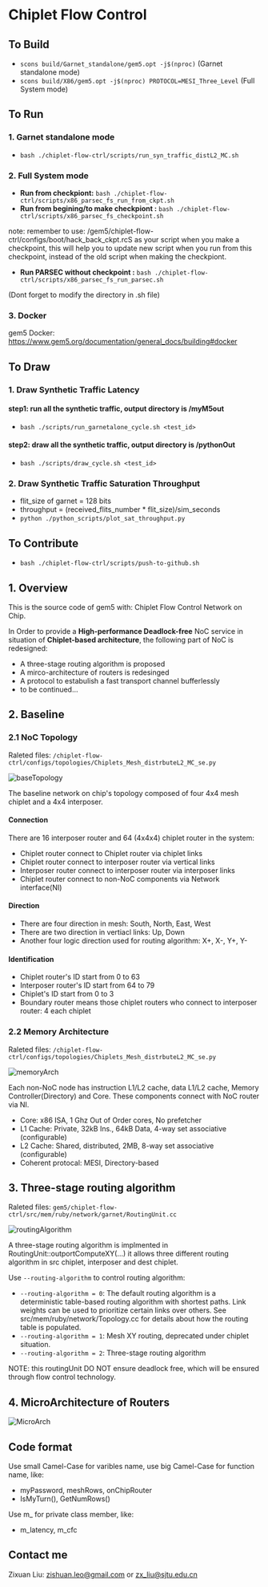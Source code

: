 # Chiplet Flow Control
## To Build
- `scons build/Garnet_standalone/gem5.opt -j$(nproc)` (Garnet standalone mode)
- `scons build/X86/gem5.opt -j$(nproc) PROTOCOL=MESI_Three_Level` (Full System mode)

## To Run
### 1. Garnet standalone mode
- `bash ./chiplet-flow-ctrl/scripts/run_syn_traffic_distL2_MC.sh`
### 2. Full System mode
- **Run from checkpiont:** `bash ./chiplet-flow-ctrl/scripts/x86_parsec_fs_run_from_ckpt.sh`
- **Run from begining/to make checkpiont :** `bash ./chiplet-flow-ctrl/scripts/x86_parsec_fs_checkpoint.sh`

note: remember to use: /gem5/chiplet-flow-ctrl/configs/boot/hack_back_ckpt.rcS as your script when you make a checkpoint, this will help you to update new script when you run from this checkpoint, instead of the old script when making the checkpiont.

- **Run PARSEC without checkpoint :** `bash ./chiplet-flow-ctrl/scripts/x86_parsec_fs_run_parsec.sh`

(Dont forget to modify the directory in .sh file)
### 3. Docker
gem5 Docker: https://www.gem5.org/documentation/general_docs/building#docker


## To Draw
### 1. Draw Synthetic Traffic Latency
#### step1: run all the synthetic traffic, output directory is /myM5out
- `bash ./scripts/run_garnetalone_cycle.sh <test_id>`
#### step2: draw all the synthetic traffic, output directory is /pythonOut
- `bash ./scripts/draw_cycle.sh <test_id>`
### 2. Draw Synthetic Traffic Saturation Throughput
- flit_size of garnet = 128 bits
- throughput = (received_flits_number * flit_size)/sim_seconds
- `python ./python_scripts/plot_sat_throughput.py `

## To Contribute
- `bash ./chiplet-flow-ctrl/scripts/push-to-github.sh`

## 1. Overview
This is the source code of gem5 with: Chiplet Flow Control Network on Chip.

In Order to provide a **High-performance Deadlock-free** NoC service in situation of **Chiplet-based architecture**, the following part of NoC is redesigned:
- A three-stage routing algorithm is proposed
- A mirco-architecture of routers is redesinged
- A protocol to estabulish a fast transport channel bufferlessly
- to be continued...

## 2. Baseline
### 2.1 NoC Topology
Raleted files:  `/chiplet-flow-ctrl/configs/topologies/Chiplets_Mesh_distrbuteL2_MC_se.py`

![baseTopology](https://github.com/zxliuSjtu/chiplet-flow-ctrl/blob/main/figures/baseTopology.png)

The baseline network on chip's topology composed of four 4x4 mesh chiplet and a 4x4 interposer.
#### Connection
There are 16 interposer router and 64 (4x4x4) chiplet router in the system:
- Chiplet router connect to Chiplet router via chiplet links
- Chiplet router connect to interposer router via vertical links
- Interposer router connect to interposer router via interposer links
- Chiplet router connect to non-NoC components via Network interface(NI)
#### Direction
- There are four direction in mesh: South, North, East, West
- There are two direction in vertiacl links: Up, Down
- Another four logic direction used for routing algorithm: X+, X-, Y+, Y-
#### Identification
- Chiplet router's ID start from 0 to 63
- Interposer router's ID start from 64 to 79
- Chiplet's ID start from 0 to 3
- Boundary router means those chiplet routers who connect to interposer router: 4 each chiplet


### 2.2 Memory Architecture
Raleted files:  `/chiplet-flow-ctrl/configs/topologies/Chiplets_Mesh_distrbuteL2_MC_se.py`

![memoryArch](https://github.com/zxliuSjtu/chiplet-flow-ctrl/blob/main/figures/memoryArch.jpg)

Each non-NoC node has instruction L1/L2 cache, data L1/L2 cache, Memory Controller(Directory) and Core. These components connect with NoC router via NI.
- Core: x86 ISA, 1 Ghz Out of Order cores, No prefetcher
- L1 Cache: Private, 32kB Ins., 64kB Data, 4-way set associative (configurable)
- L2 Cache: Shared, distributed, 2MB, 8-way set associative (configurable)
- Coherent protocal: MESI, Directory-based

## 3. Three-stage routing algorithm
Raleted files: `gem5/chiplet-flow-ctrl/src/mem/ruby/network/garnet/RoutingUnit.cc`

![routingAlgorithm](https://github.com/zxliuSjtu/chiplet-flow-ctrl/blob/main/figures/Routing.jpg)

A three-stage routing algorithm is implmented in RoutingUnit::outportComputeXY(...)
it allows three different routing algorithm in src chiplet, interposer and dest chiplet.

Use `--routing-algorithm` to control routing algorithm:
- `--routing-algorithm = 0`: The default routing algorithm is a deterministic table-based routing algorithm with shortest paths. Link weights can be used to prioritize certain links over others. See src/mem/ruby/network/Topology.cc for details about how the routing table is populated.
- `--routing-algorithm = 1`: Mesh XY routing, deprecated under chiplet situation.
- `--routing-algorithm = 2`: Three-stage routing algorithm

NOTE: this routingUnit DO NOT ensure deadlock free, which will be ensured through flow control technology.

## 4. MicroArchitecture of Routers
![MicroArch](https://github.com/zxliuSjtu/chiplet-flow-ctrl/blob/main/figures/MicroArch.png)
## Code format
Use small Camel-Case for varibles name, use big Camel-Case for function name, like:
- myPassword, meshRows, onChipRouter
- IsMyTurn(), GetNumRows()

Use m_ for private class member, like:
- m_latency, m_cfc

## Contact me
Zixuan Liu: <a href="mailto:testmail@gmail.com">zishuan.leo@gmail.com</a> or <a href="mailto:testmail@gmail.com">zx_liu@sjtu.edu.cn</a>
